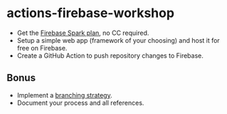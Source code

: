 # actions-firebase-workshop

- Get the [Firebase Spark plan](https://firebase.google.com/pricing), no CC required.
- Setup a simple web app (framework of your choosing) and host it for free on Firebase.
- Create a GitHub Action to push repository changes to Firebase.

## Bonus

- Implement a [branching strategy](https://www.flagship.io/git-branching-strategies/).
- Document your process and all references.

